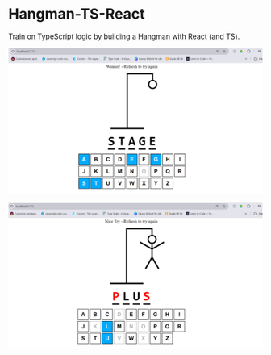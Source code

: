 # Hangman-TS-React
Train on TypeScript logic by building a Hangman with React (and TS).

![Win](image-1.png)

![Lose](image.png)
